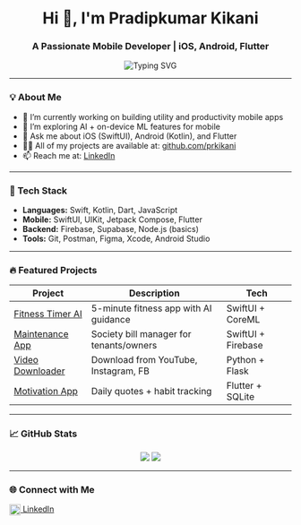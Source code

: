 
<!-- GitHub Profile README for prkikani -->

<h1 align="center">Hi 👋, I'm Pradipkumar Kikani</h1>
<h3 align="center">A Passionate Mobile Developer | iOS, Android, Flutter</h3>

<p align="center">
  <img src="https://readme-typing-svg.herokuapp.com?font=Fira+Code&pause=1000&center=true&vCenter=true&width=435&lines=Mobile+App+Developer;SwiftUI+%7C+Jetpack+Compose+%7C+Flutter;Creating+Beautiful+and+Performant+Apps" alt="Typing SVG" />
</p>

---

### 💡 About Me
- 🔭 I’m currently working on building utility and productivity mobile apps  
- 🌱 I’m exploring AI + on-device ML features for mobile  
- 💬 Ask me about iOS (SwiftUI), Android (Kotlin), and Flutter  
- 👨‍💻 All of my projects are available at: [github.com/prkikani](https://github.com/prkikani)  
- 📫 Reach me at: [LinkedIn](https://www.linkedin.com/in/pradip-kikani)  

---

### 🚀 Tech Stack
- **Languages:** Swift, Kotlin, Dart, JavaScript  
- **Mobile:** SwiftUI, UIKit, Jetpack Compose, Flutter  
- **Backend:** Firebase, Supabase, Node.js (basics)  
- **Tools:** Git, Postman, Figma, Xcode, Android Studio  

---

### 🔥 Featured Projects

| Project | Description | Tech |
|--------|-------------|------|
| [Fitness Timer AI](https://github.com/prkikani/fitness-timer-ai) | 5-minute fitness app with AI guidance | SwiftUI + CoreML |
| [Maintenance App](https://github.com/prkikani/society-maintenance) | Society bill manager for tenants/owners | SwiftUI + Firebase |
| [Video Downloader](https://github.com/prkikani/video-downloader-python) | Download from YouTube, Instagram, FB | Python + Flask |
| [Motivation App](https://github.com/prkikani/motivation-habits) | Daily quotes + habit tracking | Flutter + SQLite |

---

### 📈 GitHub Stats

<p align="center">
  <img src="https://github-readme-stats.vercel.app/api?username=prkikani&show_icons=true&theme=default" />
  <img src="https://github-readme-streak-stats.herokuapp.com/?user=prkikani&" />
</p>

---

### 🌐 Connect with Me
<p align="left">
<a href="https://linkedin.com/in/pradip-kikani" target="blank"> <img align="center" src="https://cdn.jsdelivr.net/npm/simple-icons@3.0.1/icons/linkedin.svg" alt="linkedin" height="20" width="20" /> LinkedIn</a>  
</p>
